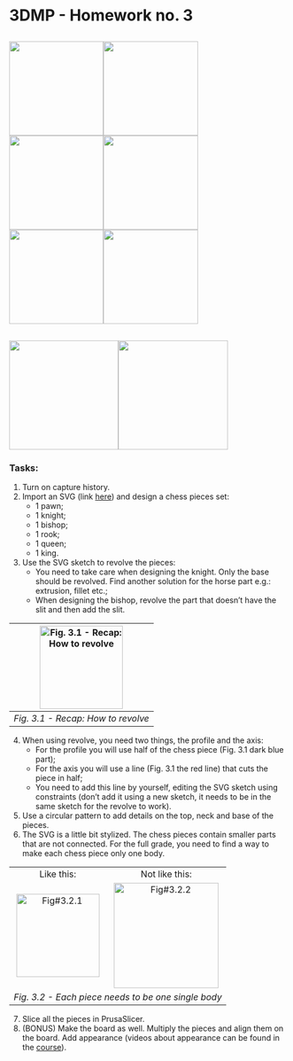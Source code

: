 # 3DMP -  Homework no. 3
<img src="https://github.com/Burdun/3DMP_private/blob/main/readme_homework/Pawn.png" height=170.3><img src="https://github.com/Burdun/3DMP_private/blob/main/readme_homework/Knight.png" height=170.3><img src="https://github.com/Burdun/3DMP_private/blob/main/readme_homework/Bishop.png" height=170.3><img src="https://github.com/Burdun/3DMP_private/blob/main/readme_homework/Rook.png" height=170.3><img src="https://github.com/Burdun/3DMP_private/blob/main/readme_homework/Queen.png" height=170.3><img src="https://github.com/Burdun/3DMP_private/blob/main/readme_homework/King.png" height=170.3>
---------------------------------------------------------------------------------------------
<img src="https://github.com/Burdun/3DMP_private/blob/main/readme_homework/Board.png" height=197.31><img src="https://github.com/Burdun/3DMP_private/blob/main/readme_homework/Chessboard.png" height=197.31>
----------------------------------------------------------------------------------------------------
### Tasks:
1. Turn on capture history.
2. Import an SVG (link [here](https://drive.google.com/drive/folders/1hP3PDJ7wgEmkW3Iuby4fesoqEDkGd0BF)) and design a chess pieces set: 
   - 1 pawn;
   - 1 knight;
   - 1 bishop;
   - 1 rook;
   - 1 queen;
   - 1 king.
3. Use the SVG sketch to revolve the pieces: 
   - You need to take care when designing the knight. Only the base should be revolved. Find another solution for the horse part e.g.: extrusion, fillet etc.;
   - When designing the bishop, revolve the part that doesn’t have the slit and then add the slit.

| <img src="https://github.com/Burdun/3DMP_private/blob/main/readme_images/Fig%233.1.png" width=150 title="Fig. 3.1 - Recap: How to revolve"> |
| :--------------------------------: |
| *Fig. 3.1 - Recap: How to revolve* |

4. When using revolve, you need two things, the profile and the axis:
   - For the profile you will use half of the chess piece (Fig. 3.1 dark blue part);
   - For the axis you will use a line (Fig. 3.1 the red line) that cuts the piece in half;
   - You need to add this line by yourself, editing the SVG sketch using constraints (don’t add it using a new sketch, it needs to be in the same sketch for the revolve to work).
5. Use a circular pattern to add details on the top, neck and base of the pieces.
6. The SVG is a little bit stylized. The chess pieces contain smaller parts that are not connected. For the full grade, you need to find a way to make each chess piece only one body.

<table>
    <tbody>
        <tr>
            <td rowspan align="center" valign="center">Like this:</td>
            <td rowspan align="center" valign="center">Not like this:</td>
        </tr>
        <tr>
            <td align="center" valign="center"><img src="https://github.com/Burdun/3DMP_private/blob/main/readme_images/Fig%233.2.1.png" align="center" width=150 title="Fig#3.2.1"></td>
            <td align="center" valign="center"><img src="https://github.com/Burdun/3DMP_private/blob/main/readme_images/Fig%233.2.2.png" align="center" width=189.4 title="Fig#3.2.2"/></td>
        </tr>
        <tr>
            <td colspan=2 align="center" valign="center"><i>Fig. 3.2 - Each piece needs to be one single body</i></td>
        </tr>      
    </tbody>
</table>

7. Slice all the pieces in PrusaSlicer. 
8. (BONUS) Make the board as well. Multiply the pieces and align them on the board. Add appearance (videos about appearance can be found in the [course](https://www.youtube.com/playlist?list=PLFglUCrrcNc8-yT_D4yHQ1Xn0mK7rZQo1)).
